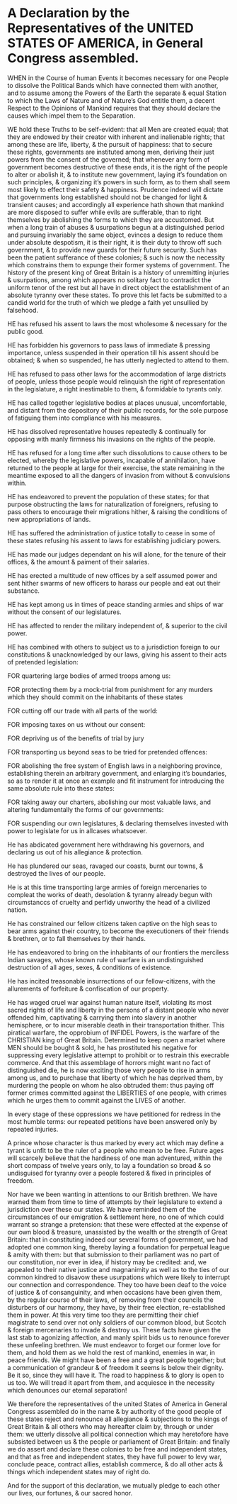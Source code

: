 # A Declaration by the Representatives of the UNITED STATES OF AMERICA, in General Congress assembled.

WHEN in the Course of human Events it becomes necessary for one People to dissolve the Political Bands which have connected them with another, and to assume among the Powers of the Earth the separate & equal Station to which the Laws of Nature and of Nature’s God entitle them, a decent Respect to the Opinions of Mankind requires that they should declare the causes which impel them to the Separation.

WE hold these Truths to be self-evident:
that all Men are created equal;
that they are endowed by their creator with inherent and inalienable rights;
that among these are life, liberty, & the pursuit of happiness:
that to secure these rights, governments are instituted among men, deriving their just powers from the consent of the governed;
that whenever any form of government becomes destructive of these ends, it is the right of the people to alter or abolish it, & to institute new government, laying it’s foundation on such principles, & organizing it’s powers in such form, as to them shall seem most likely to effect their safety & happiness.
Prudence indeed will dictate that governments long established should not be changed for light & transient causes;
and accordingly all experience hath shown that mankind are more disposed to suffer while evils are sufferable, than to right themselves by abolishing the forms to which they are accustomed.
But when a long train of abuses & usurpations begun at a distinguished period and pursuing invariably the same object, evinces a design to reduce them under absolute despotism, it is their right, it is their duty to throw off such government, & to provide new guards for their future security.
Such has been the patient sufferance of these colonies; & such is now the necessity which constrains them to expunge their former systems of government.
The history of the present king of Great Britain is a history of unremitting injuries & usurpations, among which appears no solitary fact to contradict the uniform tenor of the rest but all have in direct object the establishment of an absolute tyranny over these states.
To prove this let facts be submitted to a candid world for the truth of which we pledge a faith yet unsullied by falsehood.

HE has refused his assent to laws the most wholesome & necessary for the public good.

HE has forbidden his governors to pass laws of immediate & pressing importance, unless suspended in their operation till his assent should be obtained; & when so suspended, he has utterly neglected to attend to them.

HE has refused to pass other laws for the accommodation of large districts of people, unless those people would relinquish the right of representation in the legislature, a right inestimable to them, & formidable to tyrants only.

HE has called together legislative bodies at places unusual, uncomfortable, and distant from the depository of their public records, for the sole purpose of fatiguing them into compliance with his measures.

HE has dissolved representative houses repeatedly & continually for opposing with manly firmness his invasions on the rights of the people.

HE has refused for a long time after such dissolutions to cause others to be elected, whereby the legislative powers, incapable of annihilation, have returned to the people at large for their exercise, the state remaining in the meantime exposed to all the dangers of invasion from without & convulsions within.

HE has endeavored to prevent the population of these states; for that purpose obstructing the laws for naturalization of foreigners, refusing to pass others to encourage their migrations hither, & raising the conditions of new appropriations of lands.

HE has suffered the administration of justice totally to cease in some of these states refusing his assent to laws for establishing judiciary powers.

HE has made our judges dependant on his will alone, for the tenure of their offices, & the amount & paiment of their salaries.

HE has erected a multitude of new offices by a self assumed power and sent hither swarms of new officers to harass our people and eat out their substance.

HE has kept among us in times of peace standing armies and ships of war without the consent of our legislatures.

HE has affected to render the military independent of, & superior to the civil power.

HE has combined with others to subject us to a jurisdiction foreign to our constitutions & unacknowledged by our laws, giving his assent to their acts of pretended legislation:

FOR quartering large bodies of armed troops among us:

FOR protecting them by a mock-trial from punishment for any murders which they should commit on the inhabitants of these states

FOR cutting off our trade with all parts of the world:

FOR imposing taxes on us without our consent:

FOR depriving us of the benefits of trial by jury

FOR transporting us beyond seas to be tried for pretended offences:

FOR abolishing the free system of English laws in a neighboring province, establishing therein an arbitrary government, and enlarging it’s boundaries, so as to render it at once an example and fit instrument for introducing the same absolute rule into these states:

FOR taking away our charters, abolishing our most valuable laws, and altering fundamentally the forms of our governments:

FOR suspending our own legislatures, & declaring themselves invested with power to legislate for us in allcases whatsoever.

He has abdicated government here withdrawing his governors, and declaring us out of his allegiance & protection.

He has plundered our seas, ravaged our coasts, burnt our towns, & destroyed the lives of our people.

He is at this time transporting large armies of foreign mercenaries to compleat the works of death, desolation & tyranny already begun with circumstanccs of cruelty and perfidy unworthy the head of a civilized nation.

He has constrained our fellow citizens taken captive on the high seas to bear arms against their country, to become the executioners of their friends & brethren, or to fall themselves by their hands.

He has endeavored to bring on the inhabitants of our frontiers the merciless Indian savages, whose known rule of warfare is an undistinguished destruction of all ages, sexes, & conditions of existence.

He has incited treasonable insurrections of our fellow-citizens, with the allurements of forfeiture & confiscation of our property.

He has waged cruel war against human nature itself, violating its most sacred rights of life and liberty in the persons of a distant people who never offended him, captivating & carrying them into slavery in another hemisphere, or to incur miserable death in their transportation thither.
This piratical warfare, the opprobium of INFIDEL Powers, is the warfare of the CHRISTIAN king of Great Britain.
Determined to keep open a market where MEN should be bought & sold, he has prostituted his negative for suppressing every legislative attempt to prohibit or to restrain this execrable commerce. And that this assemblage of horrors might want no fact of distinguished die, he is now exciting those very people to rise in arms among us, and to purchase that liberty of which he has deprived them, by murdering the people on whom he also obtruded them: thus paying off former crimes committed against the LIBERTIES of one people, with crimes which he urges them to commit against the LIVES of another.

In every stage of these oppressions we have petitioned for redress in the most humble terms: our repeated petitions have been answered only by repeated injuries.

A prince whose character is thus marked by every act which may define a tyrant is unfit to be the ruler of a people who mean to be free. Future ages will scarcely believe that the hardiness of one man adventured, within the short compass of twelve years only, to lay a foundation so broad & so undisguised for tyranny over a people fostered & fixed in principles of freedom.

Nor have we been wanting in attentions to our British brethren.
We have warned them from time to time of attempts by their legislature to extend a jurisdiction over these our states.
We have reminded them of the circumstances of our emigration & settlement here, no one of which could warrant so strange a pretension:
that these were effected at the expense of our own blood & treasure, unassisted by the wealth or the strength of Great Britain:
that in constituting indeed our several forms of government, we had adopted one common king, thereby laying a foundation for perpetual league & amity with them:
but that submission to their parliament was no part of our constitution, nor ever in idea, if history may be credited:
and, we appealed to their native justice and magnanimity as well as to the ties of our common kindred to disavow these usurpations which were likely to  interrupt our connection and correspondence.
They too have been deaf to the voice of justice & of consanguinity, and when occasions have been given them, by the regular course of their laws, of removing from their councils the disturbers of our harmony, they have, by their free election, re-established them in power.
At this very time too they are permitting their chief magistrate to send over not only soldiers of our common blood, but Scotch & foreign mercenaries to invade & destroy us.
These facts have given the last stab to agonizing affection, and manly spirit bids us to renounce forever these unfeeling brethren.
We must endeavor to forget our former love for them, and hold them as we hold the rest of mankind, enemies in war, in peace friends. We might have been a free and a great people together; but a communication of grandeur & of freedom it seems is below their dignity. Be it so, since they will have it. The road to happiness & to glory is open to us too. We will tread it apart from them, and acquiesce in the necessity which denounces our eternal separation!

We therefore the representatives of the united States of America in General Congress assembled  do in the name & by authority of the good people of these states  reject and renounce all allegiance & subjections to the kings of Great Britain & all others who may hereafter claim by, through or under them: we utterly dissolve all political connection which may heretofore have subsisted between us & the people or parliament of Great Britain: and finally we do assert and declare these colonies to be free and independent states,  and that as free and independent states, they have full power to levy war, conclude peace, contract allies, establish commerce, & do all other acts & things which independent states may of right do.

And for the support of this declaration,  we mutually pledge to each other our lives, our fortunes, & our sacred honor.

